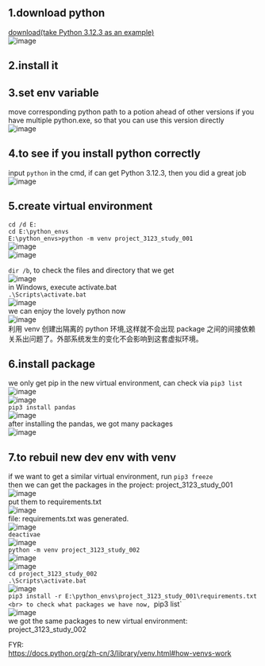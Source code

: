 
## 1.download python 
[download(take Python 3.12.3 as an example)](https://www.python.org/downloads/windows/)<br>
![image](https://github.com/786788808/Python_Basic/assets/32427537/a3c10174-b54d-4381-8ec0-8b540253562c)
## 2.install it
## 3.set env variable
move corresponding python path to a potion ahead of other versions if you have multiple python.exe, so that you can use this version directly<br>
![image](https://github.com/786788808/Python_Basic/assets/32427537/f5b37a6e-b93a-41f2-ade2-61b7c56b64b7)<br>
## 4.to see if you install python correctly
input `python` in the cmd, if can get Python 3.12.3, then you did a great job<br>
![image](https://github.com/786788808/Python_Basic/assets/32427537/b7d43a2b-4b55-410a-b3db-7ca9b0c050b0)
## 5.create virtual environment
`cd /d E:`<br>
`cd E:\python_envs`<br>
`E:\python_envs>python -m venv project_3123_study_001`<br>
![image](https://github.com/786788808/Python_Basic/assets/32427537/5d16420e-d817-4a4b-aba5-27ece27c09b0)<br>
![image](https://github.com/786788808/Python_Basic/assets/32427537/6cf9aa49-5de1-42c8-b687-41444caf879d)<br>

`dir /b`, to check the files and directory that we get<br>
![image](https://github.com/786788808/Python_Basic/assets/32427537/4df23cf3-8215-4068-a96e-f10a553ea3c0)<br>
in Windows, execute activate.bat<br>
`.\Scripts\activate.bat`<br>
![image](https://github.com/786788808/Python_Basic/assets/32427537/a867697c-7e35-47c5-b952-4b1696df113a)<br>
we can enjoy the lovely python now<br>
![image](https://github.com/786788808/Python_Basic/assets/32427537/6667c875-a0a2-407c-bc50-6d6a2441eb7e)<br>
利用 venv 创建出隔离的 python 环境,这样就不会出现 package 之间的间接依赖关系出问题了。外部系统发生的变化不会影响到这套虚拟环境。
## 6.install package
we only get pip in the new virtual environment, can check via `pip3 list`<br>
![image](https://github.com/786788808/Python_Basic/assets/32427537/5aef8499-cc5b-4785-97ed-949fe2774f6a)<br>
![image](https://github.com/786788808/Python_Basic/assets/32427537/006a2b95-a08e-4489-ad7a-37a76ca40cea)<br>
`pip3 install pandas`<br>
![image](https://github.com/786788808/Python_Basic/assets/32427537/12d6873e-bfad-474f-a1f4-ea62ebdcc01d)<br>
after installing the pandas, we got many packages<br>
![image](https://github.com/786788808/Python_Basic/assets/32427537/f0eb1251-c9ac-4f1d-a49f-52691ebea11b)<br>
## 7.to rebuil new dev env with venv
if we want to get a similar virtual environment, run `pip3 freeze`<br>
then we can get the packages in the project: project_3123_study_001
![image](https://github.com/786788808/Python_Basic/assets/32427537/ed5c94d9-5688-4b6b-9d83-d26f691013fb)<br>
put them to requirements.txt<br>
![image](https://github.com/786788808/Python_Basic/assets/32427537/4098869b-7b3c-4fe3-b87f-8afd2889bfc1)<br>
file: requirements.txt was generated.<br>
![image](https://github.com/786788808/Python_Basic/assets/32427537/c69f8855-0a8a-4357-9aae-062335262c50)<br>
`deactivae`<br>
![image](https://github.com/786788808/Python_Basic/assets/32427537/bee55dfe-5fc4-4daa-96e4-8608ac735d2e)<br>
`python -m venv project_3123_study_002`<br>
![image](https://github.com/786788808/Python_Basic/assets/32427537/c8d99ed1-1737-4d76-af83-58b975322595)<br>
![image](https://github.com/786788808/Python_Basic/assets/32427537/8bb94d96-3839-4bf3-a004-91dc95e48bba)<br>
`cd project_3123_study_002`<br>
`.\Scripts\activate.bat` <br>
![image](https://github.com/786788808/Python_Basic/assets/32427537/732ddf00-6fc3-4a37-80be-afcc2c00897a) <br>
`pip3 install -r E:\python_envs\project_3123_study_001\requirements.txt <br>
to check what packages we have now, `pip3 list` <br>
![image](https://github.com/786788808/Python_Basic/assets/32427537/8a9a1836-ea01-4b75-852e-66783b254a4f) <br>
we got the same packages to new virtual environment: project_3123_study_002


FYR:<br>
https://docs.python.org/zh-cn/3/library/venv.html#how-venvs-work<br>
